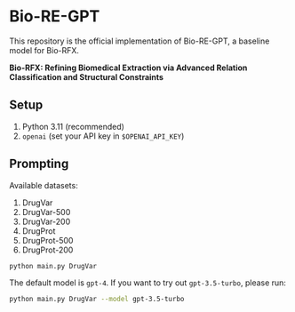 # Bio-RE-GPT

This repository is the official implementation of Bio-RE-GPT, a baseline model for Bio-RFX.

**Bio-RFX: Refining Biomedical Extraction via Advanced Relation Classification and Structural Constraints**

## Setup

1. Python 3.11 (recommended)
2. `openai` (set your API key in `$OPENAI_API_KEY`)

## Prompting

Available datasets:

1. DrugVar
2. DrugVar-500
3. DrugVar-200
4. DrugProt
5. DrugProt-500
6. DrugProt-200

```bash
python main.py DrugVar
```

The default model is `gpt-4`. If you want to try out `gpt-3.5-turbo`, please run:

```bash
python main.py DrugVar --model gpt-3.5-turbo
```


